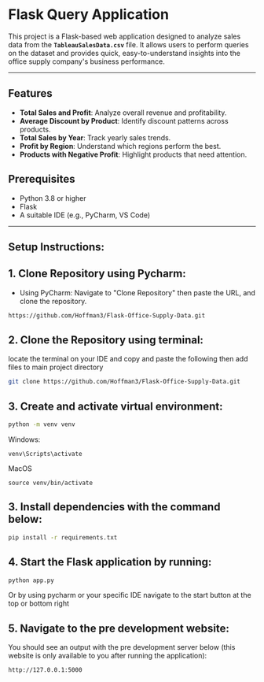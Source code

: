 # **Flask Query Application**

This project is a Flask-based web application designed to analyze sales data from the **`TableauSalesData.csv`** file. It allows users to perform queries on the dataset and provides quick, easy-to-understand insights into the office supply company's business performance.

---

## **Features**

- **Total Sales and Profit**: Analyze overall revenue and profitability.
- **Average Discount by Product**: Identify discount patterns across products.
- **Total Sales by Year**: Track yearly sales trends.
- **Profit by Region**: Understand which regions perform the best.
- **Products with Negative Profit**: Highlight products that need attention.

## **Prerequisites**

- Python 3.8 or higher
- Flask
- A suitable IDE (e.g., PyCharm, VS Code)
---
## **Setup Instructions:**

## **1. Clone Repository using Pycharm:**
- Using PyCharm: Navigate to "Clone Repository" then paste the URL, and clone the repository.
```bash
https://github.com/Hoffman3/Flask-Office-Supply-Data.git
```

## **2. Clone the Repository using terminal:**
locate the terminal on your IDE and copy and paste the following then add files to main project directory
```bash
git clone https://github.com/Hoffman3/Flask-Office-Supply-Data.git
```
## **3. Create and activate virtual environment:**
```bash
python -m venv venv
```
Windows:
```
venv\Scripts\activate
```
MacOS
```
source venv/bin/activate
```

## **3. Install dependencies with the command below:**
```bash
pip install -r requirements.txt
```
## **4. Start the Flask application by running:**

```bash
python app.py

```
Or by using pycharm or your specific IDE navigate to the start button at the top or bottom right
## **5. Navigate to the pre development website:**
You should see an output with the pre development server below (this website is only available to you after running the application):

```
http://127.0.0.1:5000
```



